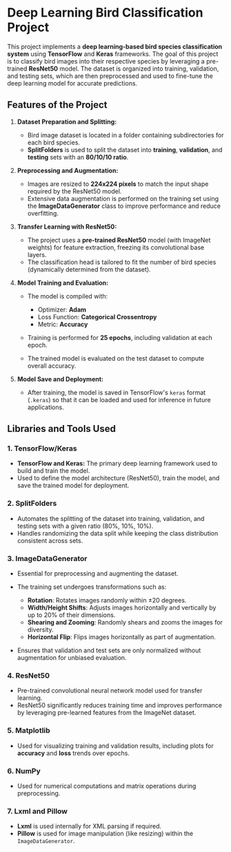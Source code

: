 # Deep Learning Bird Classification Project
This project implements a **deep learning-based bird species classification system** using **TensorFlow** and **Keras** frameworks. The goal of this project is to classify bird images into their respective species by leveraging a pre-trained **ResNet50** model. The dataset is organized into training, validation, and testing sets, which are then preprocessed and used to fine-tune the deep learning model for accurate predictions.
## Features of the Project
1. **Dataset Preparation and Splitting:**
    - Bird image dataset is located in a folder containing subdirectories for each bird species.
    - **SplitFolders** is used to split the dataset into **training**, **validation**, and **testing** sets with an **80/10/10 ratio**.

2. **Preprocessing and Augmentation:**
    - Images are resized to **224x224 pixels** to match the input shape required by the ResNet50 model.
    - Extensive data augmentation is performed on the training set using the **ImageDataGenerator** class to improve performance and reduce overfitting.

3. **Transfer Learning with ResNet50:**
    - The project uses a **pre-trained ResNet50** model (with ImageNet weights) for feature extraction, freezing its convolutional base layers.
    - The classification head is tailored to fit the number of bird species (dynamically determined from the dataset).

4. **Model Training and Evaluation:**
    - The model is compiled with:
        - Optimizer: **Adam**
        - Loss Function: **Categorical Crossentropy**
        - Metric: **Accuracy**

    - Training is performed for **25 epochs**, including validation at each epoch.
    - The trained model is evaluated on the test dataset to compute overall accuracy.

5. **Model Save and Deployment:**
    - After training, the model is saved in TensorFlow's `keras` format (`.keras`) so that it can be loaded and used for inference in future applications.

## Libraries and Tools Used
### 1. **TensorFlow/Keras**
- **TensorFlow and Keras:** The primary deep learning framework used to build and train the model.
- Used to define the model architecture (ResNet50), train the model, and save the trained model for deployment.

### 2. **SplitFolders**
- Automates the splitting of the dataset into training, validation, and testing sets with a given ratio (80%, 10%, 10%).
- Handles randomizing the data split while keeping the class distribution consistent across sets.

### 3. **ImageDataGenerator**
- Essential for preprocessing and augmenting the dataset.
- The training set undergoes transformations such as:
    - **Rotation**: Rotates images randomly within ±20 degrees.
    - **Width/Height Shifts**: Adjusts images horizontally and vertically by up to 20% of their dimensions.
    - **Shearing and Zooming**: Randomly shears and zooms the images for diversity.
    - **Horizontal Flip**: Flips images horizontally as part of augmentation.

- Ensures that validation and test sets are only normalized without augmentation for unbiased evaluation.

### 4. **ResNet50**
- Pre-trained convolutional neural network model used for transfer learning.
- ResNet50 significantly reduces training time and improves performance by leveraging pre-learned features from the ImageNet dataset.

### 5. **Matplotlib**
- Used for visualizing training and validation results, including plots for **accuracy** and **loss** trends over epochs.

### 6. **NumPy**
- Used for numerical computations and matrix operations during preprocessing.

### 7. **Lxml and Pillow**
- **Lxml** is used internally for XML parsing if required.
- **Pillow** is used for image manipulation (like resizing) within the `ImageDataGenerator`.
